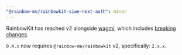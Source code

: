 ```yaml
---
"@rainbow-me/rainbowkit-siwe-next-auth": minor
---
```


RainbowKit has reached v2 alongside [wagmi](https://wagmi.sh), which includes [breaking changes](https://wagmi.sh/react/guides/migrate-from-v1-to-v2).

`0.4.x` now requires `@rainbow-me/rainbowkit` v2, specifically: `2.x.x`.
